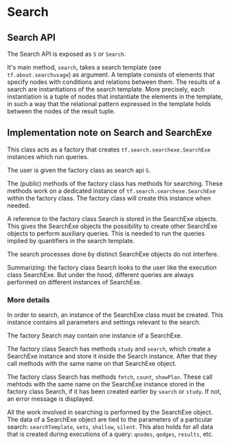 # Search

## Search API

The Search API is exposed as `S` or `Search`.

It's main method, `search`,
takes a search template (see `tf.about.searchusage`) as argument.
A template consists of elements that specify nodes with conditions and
relations between them.
The results of a search are instantiations of the search template.
More precisely, each instantiation is a tuple of nodes
that instantiate the elements in the template,
in such a way that the relational pattern expressed in the template
holds between the nodes of the result tuple.

## Implementation note on Search and SearchExe

This class acts as a factory that creates `tf.search.searchexe.SearchExe`
instances which run queries.

The user is given the factory class as search api `S`.

The (public) methods of the factory class has methods for searching.
These methods work on a dedicated instance of `tf.search.searchexe.SearchExe`
within the factory class.
The factory class will create this instance when needed.

A reference to the factory class Search is stored in the SearchExe objects.
This gives the SearchExe objects the possibility to create other
SearchExe objects to perform auxiliary queries.
This is needed to run the queries implied by
quantifiers in the search template.

The search processes done by distinct SearchExe objects do not interfere.

Summarizing: the factory class Search looks to the user like the execution
class SearchExe.
But under the hood, different queries are always performed on different
instances of SearchExe.

### More details

In order to search, an instance of the SearchExe class must be created.
This instance contains all parameters and settings relevant to the search.

The factory Search may contain one instance of a SearchExe.

The factory class Search has methods `study` and `search`,
which create a SearchExe instance and store it inside the Search instance.
After that they call methods with the same name on that SearchExe object.

The factory class Search has methods `fetch`, `count`, `showPlan`.
These call mehtods with the same name on the SearchExe instance stored in
the factory class Search, if it has been created earlier
by `search` or `study`.
If not, an error message is displayed.

All the work involved in searching is performed by the SearchExe object.
The data of a SearchExe object are tied to the parameters of a particular search:
`searchTemplate`, `sets`, `shallow`, `silent`.
This also holds for all data that is created during executions of a query:
`qnodes`, `qedges`, `results`, etc.

